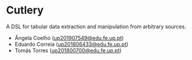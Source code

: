 # Cutlery

A DSL for tabular data extraction and manipulation from arbitrary sources. 

- Ângela Coelho (up201907549@edu.fe.up.pt)
- Eduardo Correia (up201806433@edu.fe.up.pt)
- Tomás Torres (up201800700@edu.fe.up.pt)
